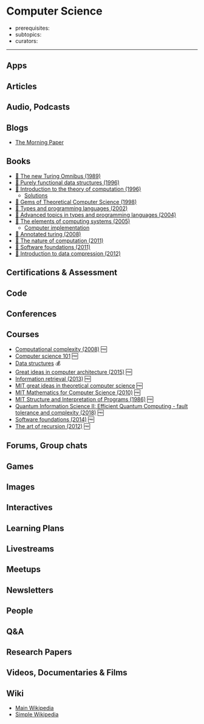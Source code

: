 # Computer Science

- prerequisites:
- subtopics:
- curators:

------

## Apps

## Articles

## Audio, Podcasts

## Blogs
- [The Morning Paper](https://blog.acolyer.org/)

## Books
- [📕 The new Turing Omnibus (1989)](http://www.goodreads.com/book/show/964709.The_New_Turing_Omnibus)
- [📖 Purely functional data structures (1996)](https://www.cs.cmu.edu/~rwh/theses/okasaki.pdf)
- [📕 Introduction to the theory of computation (1996)](http://www.goodreads.com/book/show/400716.Introduction_to_the_Theory_of_Computation)
  - [Solutions](https://github.com/ryandougherty/Introduction-to-the-Theory-of-Computation-Solutions)
- [📕 Gems of Theoretical Computer Science (1998)](https://www.goodreads.com/book/show/4715024-gems-of-theoretical-computer-science)
- [📕 Types and programming languages (2002)](https://www.cis.upenn.edu/%7Ebcpierce/tapl/)
- [📕 Advanced topics in types and programming languages (2004)](https://www.cis.upenn.edu/%7Ebcpierce/attapl/)
- [📕 The elements of computing systems (2005)](http://www.goodreads.com/book/show/910789.The_Elements_of_Computing_Systems)
  - [Computer implementation](https://github.com/havivha/Nand2Tetris)
- [📕 Annotated turing (2008)](http://www.goodreads.com/book/show/2333956.The_Annotated_Turing)
- [📕 The nature of computation (2011)](http://www.nature-of-computation.org/)
- [📖 Software foundations (2011)](https://softwarefoundations.cis.upenn.edu/current/index.html)
- [📖 Introduction to data compression (2012)](<https://github.com/gabrieldiego/tg/blob/master/ref/Introduction%20to%20Data%20Compression%20(4th%20Edition).pdf>)

## Certifications & Assessment

## Code

## Conferences

## Courses

- [Computational complexity (2008)](https://people.eecs.berkeley.edu/~luca/cs278-08/) 🆓
- [Computer science 101](https://lagunita.stanford.edu/courses/Engineering/CS101/Summer2014/about) 🆓
- [Data structures](https://www.coursera.org/learn/data-structures) 💰
- [Great ideas in computer architecture (2015)](http://www-inst.eecs.berkeley.edu/%7Ecs61c/sp15/) 🆓
- [Information retrieval (2013)](http://www.cs.cornell.edu/courses/cs4300/2013fa/) 🆓
- [MIT great ideas in theoretical computer science](https://stellar.mit.edu/S/course/6/sp15/6.045/materials.html) 🆓
- [MIT Mathematics for Computer Science (2010)](https://www.youtube.com/playlist?list=PLB7540DEDD482705B) 🆓
- [MIT Structure and Interpretation of Programs (1986)](https://ocw.mit.edu/courses/electrical-engineering-and-computer-science/6-001-structure-and-interpretation-of-computer-programs-spring-2005/video-lectures/) 🆓
- [Quantum Information Science II: Efficient Quantum Computing - fault tolerance and complexity (2018)](https://www.edx.org/course/efficient-quantum-computing-fault-tolerance-and-complexity) 🆓
- [Software foundations (2014)](http://www.seas.upenn.edu/%7Ecis500/cis500-f14/index.html) 🆓
- [The art of recursion (2012)](http://www.cis.upenn.edu/~cis39903/) 🆓

## Forums, Group chats

## Games

## Images

## Interactives

## Learning Plans

## Livestreams

## Meetups

## Newsletters

## People

## Q&A

## Research Papers

## Videos, Documentaries & Films

## Wiki
- [Main Wikipedia](https://en.wikipedia.org/wiki/Computer_science)
- [Simple Wikipedia](https://simple.wikipedia.org/wiki/Computer_science)
